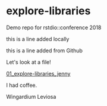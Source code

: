 # explore-libraries
Demo repo for rstdio::conference 2018

this is a line added locally

this is a line added from Github

Let's look at a file!


[01_explore-libraries_jenny](01_explore-libraries_jenny.md)

I had coffee.

Wingardium Leviosa

